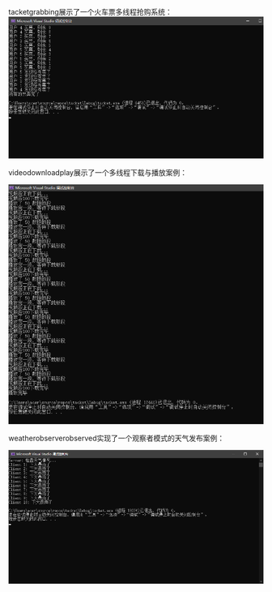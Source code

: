 tacketgrabbing展示了一个火车票多线程抢购系统：![模拟抢票](模拟抢票.png)

videodownloadplay展示了一个多线程下载与播放案例：

![模拟视频下载与播放](模拟视频下载与播放.png)

weatherobserverobserved实现了一个观察者模式的天气发布案例：

![天气观察者与被观察者](天气观察者与被观察者.png)